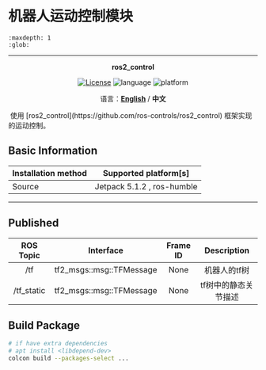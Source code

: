 # 机器人运动控制模块

```{toctree}
:maxdepth: 1
:glob:
```

------

<p align="center"><strong>ros2_control</strong></p>
<p align="center"><a href="https://github.com/${YOUR_GIT_REPOSITORY}/blob/main/LICENSE"><img alt="License" src="https://img.shields.io/badge/License-Apache%202.0-orange"/></a>
<img alt="language" src="https://img.shields.io/badge/language-c++-red"/>
<img alt="platform" src="https://img.shields.io/badge/platform-linux-l"/>
</p>
<p align="center">
    语言：<a href="./docs/docs_en/README_EN.md"><strong>English</strong></a> / <strong>中文</strong>
</p>
​	使用 [ros2_control](https://github.com/ros-controls/ros2_control) 框架实现的运动控制。

## Basic Information

| Installation method | Supported platform[s]      |
| ------------------- | -------------------------- |
| Source              | Jetpack 5.1.2 , ros-humble |

------

## Published

| ROS Topic  |        Interface         | Frame ID |     Description      |
| :--------: | :----------------------: | :------: | :------------------: |
|    /tf     | tf2_msgs::msg::TFMessage |   None   |     机器人的tf树     |
| /tf_static | tf2_msgs::msg::TFMessage |   None   | tf树中的静态关节描述 |

## Build Package

```bash
# if have extra dependencies
# apt install <libdepend-dev>
colcon build --packages-select ...
```

